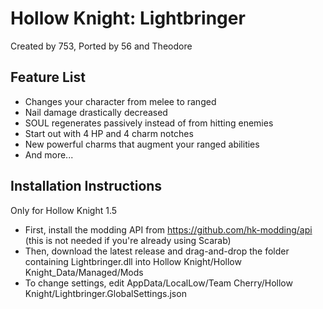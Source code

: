 # Hollow Knight: Lightbringer

Created by 753, Ported by 56 and Theodore

## Feature List

+ Changes your character from melee to ranged
+ Nail damage drastically decreased
+ SOUL regenerates passively instead of from hitting enemies
+ Start out with 4 HP and 4 charm notches
+ New powerful charms that augment your ranged abilities
+ And more...

## Installation Instructions

Only for Hollow Knight 1.5 
+ First, install the modding API from https://github.com/hk-modding/api (this is not needed if you're already using Scarab)
+ Then, download the latest release and drag-and-drop the folder containing Lightbringer.dll into Hollow Knight/Hollow Knight_Data/Managed/Mods
+ To change settings, edit AppData/LocalLow/Team Cherry/Hollow Knight/Lightbringer.GlobalSettings.json
